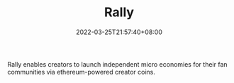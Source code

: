 ﻿---
weight: 
title: "Rally"
description: "Rally enables creators to launch independent micro economies for their fan communities via ethereum-powered creator coins."
date: 2022-03-25T21:57:40+08:00
lastmod: 2022-03-25T16:45:40+08:00
draft: false
authors: ["Metabd"]
featuredImage: "615.jpg"
link: "https://rally.io/"
tags: ["Rally","创作者经济"]
categories: ["navigation"]
navigation: ["创作者经济"]
lightgallery: true
toc: true
pinned: false
recommend: false
recommend1: false
---
Rally enables creators to launch independent micro economies for their fan communities via ethereum-powered creator coins.
